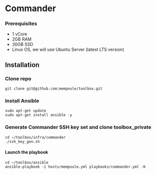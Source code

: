 # Commander

### Prerequisites

 - 1 vCore
 - 2GB RAM
 - 30GB SSD
 - Linux OS, we will use Ubuntu Server (latest LTS version)

## Installation

### Clone repo

    git clone git@github.com:mempoule/toolbox.git

### Install Ansible

    sudo apt-get update
    sudo apt-get install ansible -y


### Generate Commander SSH key set and clone toolbox_private

    cd ~/toolbox/infra/commander
    ./ssh_key_gen.sh


#### Launch the playbook

    cd ~/toolbox/ansible
    ansible-playbook -i hosts/mempoule.yml playbooks/commander.yml -K





